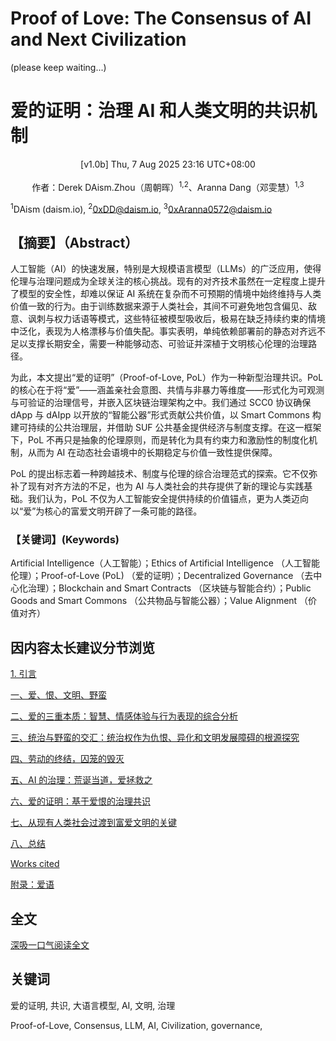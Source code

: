 # Proof of Love: The Consensus of AI and Next Civilization
(please keep waiting...)

# 爱的证明：治理 AI 和人类文明的共识机制

<center>[v1.0b] Thu, 7 Aug 2025 23:16 UTC+08:00</center>
<br>
<center>作者：Derek DAism.Zhou（周朝晖）<sup>1,2</sup>、Aranna Dang（邓雯慧）<sup>1,3</sup></center>

<sup>1</sup>DAism (daism.io), <sup>2</sup>0xDD@daism.io, <sup>3</sup>0xAranna0572@daism.io

## 【摘要】（Abstract）
人工智能（AI）的快速发展，特别是大规模语言模型（LLMs）的广泛应用，使得伦理与治理问题成为全球关注的核心挑战。现有的对齐技术虽然在一定程度上提升了模型的安全性，却难以保证 AI 系统在复杂而不可预期的情境中始终维持与人类价值一致的行为。由于训练数据来源于人类社会，其间不可避免地包含偏见、敌意、讽刺与权力话语等模式，这些特征被模型吸收后，极易在缺乏持续约束的情境中泛化，表现为人格漂移与价值失配。事实表明，单纯依赖部署前的静态对齐远不足以支撑长期安全，需要一种能够动态、可验证并深植于文明核心伦理的治理路径。

为此，本文提出“爱的证明”（Proof-of-Love, PoL）作为一种新型治理共识。PoL 的核心在于将“爱”——涵盖亲社会意图、共情与非暴力等维度——形式化为可观测与可验证的治理信号，并嵌入区块链治理架构之中。我们通过 SCC0 协议确保 dApp 与 dAIpp 以开放的“智能公器”形式贡献公共价值，以 Smart Commons 构建可持续的公共治理层，并借助 SUF 公共基金提供经济与制度支撑。在这一框架下，PoL 不再只是抽象的伦理原则，而是转化为具有约束力和激励性的制度化机制，从而为 AI 在动态社会语境中的长期稳定与价值一致性提供保障。

PoL 的提出标志着一种跨越技术、制度与伦理的综合治理范式的探索。它不仅弥补了现有对齐方法的不足，也为 AI 与人类社会的共存提供了新的理论与实践基础。我们认为，PoL 不仅为人工智能安全提供持续的价值锚点，更为人类迈向以“爱”为核心的富爱文明开辟了一条可能的路径。

### 【关键词】(Keywords)

Artificial Intelligence（人工智能）；Ethics of Artificial Intelligence （人工智能伦理）；Proof-of-Love (PoL) （爱的证明）；Decentralized Governance （去中心化治理）；Blockchain and Smart Contracts （区块链与智能合约）；Public Goods and Smart Commons （公共物品与智能公器）；Value Alignment （价值对齐）

## 因内容太长建议分节浏览
[1. 引言](https://github.com/Aranna-0572/Proof-of-Love/blob/main/chinese/intro.md)

[一、爱、恨、文明、野蛮](https://github.com/DAism2019/Proof-of-Love/blob/main/chinese/sec1.md)

[二、爱的三重本质：智慧、情感体验与行为表现的综合分析](https://github.com/DAism2019/Proof-of-Love/blob/main/chinese/sec2.md)

[三、统治与野蛮的交汇：统治权作为仇恨、异化和文明发展障碍的根源探究](https://github.com/DAism2019/Proof-of-Love/blob/main/chinese/sec3.md)

[四、劳动的终结，囚笼的毁灭](https://github.com/DAism2019/Proof-of-Love/blob/main/chinese/sec4.md)

[五、AI 的治理：荒诞当道，爱拯救之](https://github.com/DAism2019/Proof-of-Love/blob/main/chinese/sec5.md)

[六、爱的证明：基于爱恨的治理共识](https://github.com/DAism2019/Proof-of-Love/blob/main/chinese/sec6.md)

[七、从现有人类社会过渡到富爱文明的关键](https://github.com/DAism2019/Proof-of-Love/blob/main/chinese/sec7.md)

[八、总结](https://github.com/DAism2019/Proof-of-Love/blob/main/chinese/sec8.md)

[Works cited](https://github.com/DAism2019/Proof-of-Love/blob/main/chinese/sec9.md)

[附录：爱语](https://github.com/DAism2019/Proof-of-Love/blob/main/chinese/secapp.md)

## 全文
[深吸一口气阅读全文](https://github.com/DAism2019/Proof-of-Love/blob/main/memo/README.md)

## 关键词
爱的证明, 共识, 大语言模型, AI, 文明, 治理

Proof-of-Love, Consensus, LLM, AI, Civilization, governance, 
